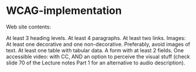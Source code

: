 # WCAG-implementation

Web site contents:

  At least 3 heading levels.
  At least 4 paragraphs.
  At least two links.
  Images: At least one decorative and one non-decorative. Preferably, avoid images of text.
  At least one table with tabular data.
  A form with at least 2 fields.
  One accessible video: with CC, AND an option to perceive the visual stuff (check slide 70 of the Lecture notes Part 1 for an alternative to audio description).
